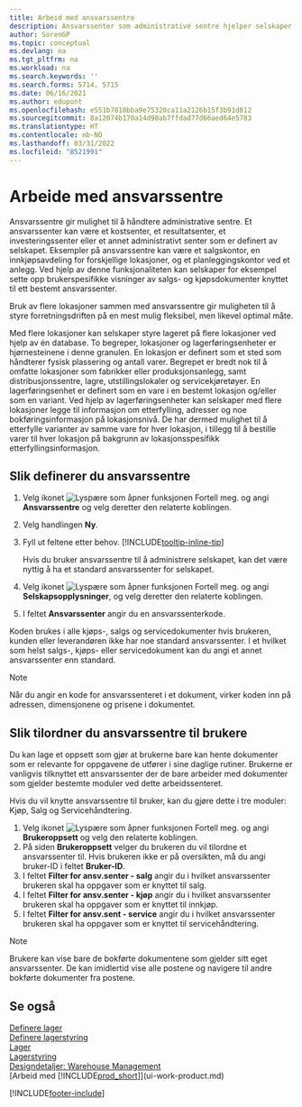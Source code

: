 ```yaml
---
title: Arbeid med ansvarssentre
description: Ansvarssenter som administrative sentre hjelper selskaper med å sette opp brukerspesifikke visninger av salgs- og kjøpsdokumenter eksklusivt til hvert senter.
author: SorenGP
ms.topic: conceptual
ms.devlang: na
ms.tgt_pltfrm: na
ms.workload: na
ms.search.keywords: ''
ms.search.forms: 5714, 5715
ms.date: 06/16/2021
ms.author: edupont
ms.openlocfilehash: e551b7810bba9e75320ca11a2126b15f3b91d812
ms.sourcegitcommit: 8a12074b170a14d98ab7ffdad77d66aed64e5783
ms.translationtype: HT
ms.contentlocale: nb-NO
ms.lasthandoff: 03/31/2022
ms.locfileid: "8521991"
---
```

# <a name="work-with-responsibility-centers"></a>Arbeide med ansvarssentre

Ansvarssentre gir mulighet til å håndtere administrative sentre. Et ansvarssenter kan være et kostsenter, et resultatsenter, et investeringssenter eller et annet administrativt senter som er definert av selskapet. Eksempler på ansvarssentre kan være et salgskontor, en innkjøpsavdeling for forskjellige lokasjoner, og et planleggingskontor ved et anlegg. Ved hjelp av denne funksjonaliteten kan selskaper for eksempel sette opp brukerspesifikke visninger av salgs- og kjøpsdokumenter knyttet til ett bestemt ansvarssenter.  

Bruk av flere lokasjoner sammen med ansvarssentre gir muligheten til å styre forretningsdriften på en mest mulig fleksibel, men likevel optimal måte.

Med flere lokasjoner kan selskaper styre lageret på flere lokasjoner ved hjelp av én database. To begreper, lokasjoner og lagerføringsenheter er hjørnesteinene i denne granulen. En lokasjon er definert som et sted som håndterer fysisk plassering og antall varer. Begrepet er bredt nok til å omfatte lokasjoner som fabrikker eller produksjonsanlegg, samt distribusjonssentre, lagre, utstillingslokaler og servicekjøretøyer. En lagerføringsenhet er definert som en vare i en bestemt lokasjon og/eller som en variant. Ved hjelp av lagerføringsenheter kan selskaper med flere lokasjoner legge til informasjon om etterfylling, adresser og noe bokføringsinformasjon på lokasjonsnivå. De har dermed mulighet til å etterfylle varianter av samme vare for hver lokasjon, i tillegg til å bestille varer til hver lokasjon på bakgrunn av lokasjonsspesifikk etterfyllingsinformasjon.  

## <a name="to-set-up-a-responsibility-center"></a>Slik definerer du ansvarssentre

1. Velg ikonet ![Lyspære som åpner funksjonen Fortell meg.](media/ui-search/search_small.png "Fortell hva du vil gjøre") og angi **Ansvarssentre** og velg deretter den relaterte koblingen.  
2. Velg handlingen **Ny**.  
3. Fyll ut feltene etter behov. [!INCLUDE[tooltip-inline-tip](includes/tooltip-inline-tip_md.md)]  

    Hvis du bruker ansvarssentre til å administrere selskapet, kan det være nyttig å ha et standard ansvarssenter for selskapet.
4. Velg ikonet ![Lyspære som åpner funksjonen Fortell meg.](media/ui-search/search_small.png "Fortell hva du vil gjøre") og angi **Selskapsopplysninger**, og velg deretter den relaterte koblingen.
5. I feltet **Ansvarssenter** angir du en ansvarssenterkode.

Koden brukes i alle kjøps-, salgs og servicedokumenter hvis brukeren, kunden eller leverandøren ikke har noe standard ansvarssenter. I et hvilket som helst salgs-, kjøps- eller servicedokument kan du angi et annet ansvarssenter enn standard.

> [!NOTE]  
> Når du angir en kode for ansvarssenteret i et dokument, virker koden inn på adressen, dimensjonene og prisene i dokumentet.  

## <a name="to-assign-responsibility-centers-to-users"></a>Slik tilordner du ansvarssentre til brukere

Du kan lage et oppsett som gjør at brukerne bare kan hente dokumenter som er relevante for oppgavene de utfører i sine daglige rutiner. Brukerne er vanligvis tilknyttet ett ansvarssenter der de bare arbeider med dokumenter som gjelder bestemte moduler ved dette arbeidssenteret.  

Hvis du vil knytte ansvarssentre til bruker, kan du gjøre dette i tre moduler: Kjøp, Salg og Servicehåndtering.  

1. Velg ikonet ![Lyspære som åpner funksjonen Fortell meg.](media/ui-search/search_small.png "Fortell hva du vil gjøre") og angi **Brukeroppsett** og velg den relaterte koblingen.  
2. På siden **Brukeroppsett** velger du brukeren du vil tilordne et ansvarssenter til. Hvis brukeren ikke er på oversikten, må du angi bruker-ID i feltet **Bruker-ID**.  
3. I feltet **Filter for ansv.senter - salg** angir du i hvilket ansvarssenter brukeren skal ha oppgaver som er knyttet til salg.  
4. I feltet **Filter for ansv.senter - kjøp** angir du i hvilket ansvarssenter brukeren skal ha oppgaver som er knyttet til innkjøp.  
5. I feltet **Filter for ansv.sent - service** angir du i hvilket ansvarssenter brukeren skal ha oppgaver som er knyttet til servicehåndtering.  

> [!NOTE]  
> Brukere kan vise bare de bokførte dokumentene som gjelder sitt eget ansvarssenter. De kan imidlertid vise alle postene og navigere til andre bokførte dokumenter fra postene.

## <a name="see-also"></a>Se også

[Definere lager](inventory-setup-inventory.md)  
[Definere lagerstyring](warehouse-setup-warehouse.md)  
[Lager](inventory-manage-inventory.md)  
[Lagerstyring](warehouse-manage-warehouse.md)  
[Designdetaljer: Warehouse Management](design-details-warehouse-management.md)  
[Arbeid med [!INCLUDE[prod_short](includes/prod_short.md)]](ui-work-product.md)  


[!INCLUDE[footer-include](includes/footer-banner.md)]